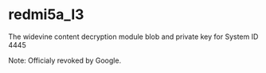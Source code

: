 # redmi5a_l3

The widevine content decryption module blob and private key for System ID 4445

Note: Officialy revoked by Google.
